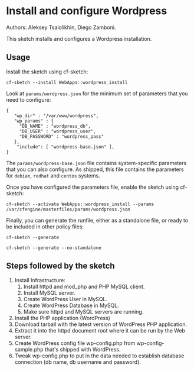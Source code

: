 # Install and configure Wordpress

Authors: Aleksey Tsalolikhin, Diego Zamboni.

This sketch installs and configures a Wordpress installation.

## Usage

Install the sketch using cf-sketch:

    cf-sketch --install WebApps::wordpress_install
    
Look at `params/wordpress.json` for the minimum set of parameters that
you need to configure:

    {
       "wp_dir" : "/var/www/wordpress",
       "wp_params" : {
         "DB_NAME" : "wordpress_db",
         "DB_USER" : "wordpress_user",
         "DB_PASSWORD" : "wordpress_pass"
       },
        "include": [ "wordpress-base.json" ],
    }

The `params/wordpress-base.json` file contains system-specific
parameters that you can also configure. As shipped, this file contains
the parameters for `debian`, `redhat` and `centos` systems.

Once you have configured the parameters file, enable the sketch using
cf-sketch:

    cf-sketch --activate WebApps::wordpress_install --params /var/cfengine/masterfiles/params/wordpress.json 

Finally, you can generate the runfile, either as a standalone file, or
ready to be included in other policy files:

    cf-sketch --generate
    
    cf-sketch --generate --no-standalone

## Steps followed by the sketch

1. Install Infrastructure:
   1. Install httpd and mod_php and PHP MySQL client.
   2. Install MySQL server.
     1. Create WordPress User in MySQL.
     2. Create WordPress Database in MySQL.
   3. Make sure httpd and MySQL servers are running.
2. Install the PHP application (WordPress)
  1. Download tarball with the latest version of WordPress PHP application.
  2. Extract it into the httpd document root where it can be run by the Web server.
  3. Create WordPress config file wp-config.php from wp-config-sample.php that's shipped with WordPress.
  4. Tweak wp-config.php to put in the data needed to establish database connection (db name, db username and password).

